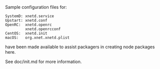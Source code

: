 Sample configuration files for:
```
SystemD: xnetd.service
Upstart: xnetd.conf
OpenRC:  xnetd.openrc
         xnetd.openrcconf
CentOS:  xnetd.init
macOS:   org.xnet.xnetd.plist
```
have been made available to assist packagers in creating node packages here.

See doc/init.md for more information.
